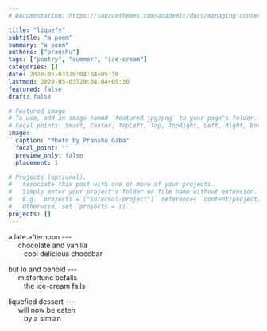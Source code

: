 ```yaml
---
# Documentation: https://sourcethemes.com/academic/docs/managing-content/

title: "liquefy"
subtitle: "a poem"
summary: "a poem"
authors: ["pranshu"]
tags: ["poetry", "summer", "ice-cream"]
categories: []
date: 2020-05-03T20:04:04+05:30
lastmod: 2020-05-03T20:04:04+05:30
featured: false
draft: false

# Featured image
# To use, add an image named `featured.jpg/png` to your page's folder.
# Focal points: Smart, Center, TopLeft, Top, TopRight, Left, Right, BottomLeft, Bottom, BottomRight.
image:
  caption: "Photo by Pranshu Gaba"
  focal_point: ""
  preview_only: false
  placement: 1

# Projects (optional).
#   Associate this post with one or more of your projects.
#   Simply enter your project's folder or file name without extension.
#   E.g. `projects = ["internal-project"]` references `content/project/deep-learning/index.md`.
#   Otherwise, set `projects = []`.
projects: []
---
```


a late afternoon ---  
&nbsp;&nbsp;&nbsp;&nbsp;
chocolate and vanilla  
&nbsp;&nbsp;
&nbsp;&nbsp;&nbsp;&nbsp;
cool delicious chocobar  

but lo and behold ---   
&nbsp;&nbsp;&nbsp;&nbsp;
misfortune befalls  
&nbsp;&nbsp;
&nbsp;&nbsp;&nbsp;&nbsp;
the ice-cream falls  

liquefied dessert ---   
&nbsp;&nbsp;&nbsp;&nbsp;
will now be eaten   
&nbsp;&nbsp;
&nbsp;&nbsp;&nbsp;&nbsp;
by a simian  

<!-- --- -->

<!-- &nbsp;&nbsp;&nbsp;&nbsp; -->
<!-- a hot summer day -->  
<!-- enjoy cool delicious ice-cream -->  
<!-- &nbsp;&nbsp;&nbsp;&nbsp; -->
<!-- chocolate and vanilla -->  
<!-- misfortune befalls -->  
<!-- &nbsp;&nbsp;&nbsp;&nbsp; -->
<!-- dropped out of the hands -->  
<!-- fallen on the pavement -->  
<!-- &nbsp;&nbsp;&nbsp;&nbsp; -->
<!-- liquefied dessert -->  
<!-- flows away in the heat -->  
<!-- will not be eaten again -->


<!-- a hot summer day -->
<!-- chocolate and vanilla -->  
<!-- cold and delicious -->
<!-- cold delicious chocobar -->

<!-- but lo and behold -->
<!-- misfortune befalls -->
<!-- the icecream falls down -->

<!-- flows on the pavement --> 
<!-- liquefied dessert --> 
<!-- flows away down in the heat -->  
<!-- will not be eaten again -->

